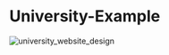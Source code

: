 # University-Example
![university_website_design](https://user-images.githubusercontent.com/62521719/190788936-d79b095d-ca4d-48d0-9c40-62e4cec56486.png)
